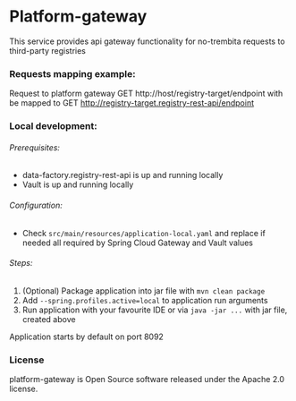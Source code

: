 # Platform-gateway

This service provides api gateway functionality for no-trembita requests to third-party registries

### Requests mapping example:
Request to platform gateway GET http://host/registry-target/endpoint with be mapped to GET http://registry-target.registry-rest-api/endpoint

### Local development:
###### Prerequisites:
* data-factory.registry-rest-api is up and running locally
* Vault is up and running locally

###### Configuration:
* Check `src/main/resources/application-local.yaml` and replace if needed all required by Spring Cloud Gateway and Vault values

###### Steps:
1. (Optional) Package application into jar file with `mvn clean package`
2. Add `--spring.profiles.active=local` to application run arguments
3. Run application with your favourite IDE or via `java -jar ...` with jar file, created above

Application starts by default on port 8092

### License
platform-gateway is Open Source software released under the Apache 2.0 license.
